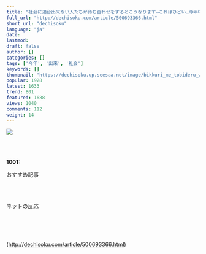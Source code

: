 ```yaml
---
title: "社会に適合出来ない人たちが待ち合わせをするとこうなります→これはひどい…今年中に会えたらいいね"
full_url: "http://dechisoku.com/article/500693366.html"
short_url: "dechisoku"
language: "ja"
date: 
lastmod: 
draft: false
author: []
categories: []
tags: ['今年', '出来', '社会']
keywords: []
thumbnail: "https://dechisoku.up.seesaa.net/image/bikkuri_me_tobideru_woman-8a775.png"
popular: 1928
latest: 1633
trend: 801
featured: 1688
views: 1040
comments: 112
weight: 14
---
```


![](https://dechisoku.up.seesaa.net/image/bikkuri_me_tobideru_woman-8a775.png)

<div><br> <br><p><b>1001:</b> <p>おすすめ記事</p><br></p><b><p></p></b><br>ネットの反応<br> <br> <br> <br> <br></div>

(http://dechisoku.com/article/500693366.html)
